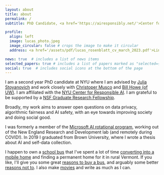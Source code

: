 ```yaml
---
layout: about
title: about
permalink: /
subtitle: PhD Candidate, <a href='https://airesponsibly.net/'>Center for Responsible AI @NYU</a>.

profile:
  align: left
  image: lucas_photo.jpeg
  image_circular: false # crops the image to make it circular
  address: <a href='/assets/pdf/lucas_rosenblatt_cv_march_2023.pdf'>Link to CV</a>

news: true  # includes a list of news items
selected_papers: true # includes a list of papers marked as "selected={true}"
social: true  # includes social icons at the bottom of the page
---
```


I am a second year PhD candidate at NYU where I am advised by [Julia Stoyanovich](https://stoyanovich.org/) and work closely with [Christoper Musco](https://www.chrismusco.com/) and [Bill Howe (of UW)](https://faculty.washington.edu/billhowe/). I am affiliated with the [NYU Center for Responsible AI](https://airesponsibly.net/). I am grateful to be supported by a [NSF Graduate Research Fellowship](https://www.nsfgrfp.org/).

Broadly, my work aims to answer open questions on data privacy, algorithmic fairness and AI safety, with an eye towards improving society and doing social good. 

I was formerly a member of the [Microsoft AI rotational program](https://www.microsoftnewengland.com/maidap/), working out of the New England Research and Development lab (and remotely during COVID!). In 2019 I graduated from Brown University, where I wrote a thesis about AI and self-data collection. 

I happen to own a [school bus]() that I've spent a lot of time [converting into a mobile home]() and finding a permanent home for it in rural Vermont. If you like, I'll give you some great [reasons to buy a bus](), and arguably some better [reasons not to](). I also make [movies]() and write as much as I can.
